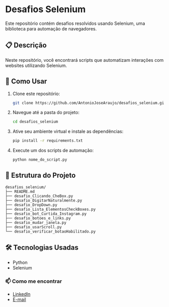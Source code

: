 # Desafios Selenium

Este repositório contém desafios resolvidos usando Selenium, uma biblioteca para automação de navegadores.

## 📋 Descrição

Neste repositório, você encontrará scripts que automatizam interações com websites utilizando Selenium.

## 🚀 Como Usar

1. Clone este repositório:
    ```sh
    git clone https://github.com/AntonioJoseAraujo/desafios_selenium.git
    ```

2. Navegue até a pasta do projeto:
    ```sh
    cd desafios_selenium
    ```

3. Ative seu ambiente virtual e instale as dependências:
    ```sh
    pip install -r requirements.txt
    ```

4. Execute um dos scripts de automação:
    ```sh
    python nome_do_script.py
    ```

## 📂 Estrutura do Projeto

```plaintext
desafios_selenium/
├── README.md
├── desafio_Clicando_CheBox.py
├── desafio_DigitarNaturalmente.py
├── desafio_DropDown.py
├── desafio_Lista_ElementosCheckBoxes.py
├── desafio_bot_Curtida_Instagram.py
├── desafio_botoes_e_links.py
├── desafio_mudar_janela.py
├── desafio_usarScroll.py
└── desafio_verificar_botaoHabilitado.py

```
## 🛠 Tecnologias Usadas
- Python
- Selenium
  
### 📫 Como me encontrar

- [LinkedIn](https://www.linkedin.com/in/antonio-jose-de-araujo/)
- [E-mail](dev.antonioaraujo@gmail.com)
